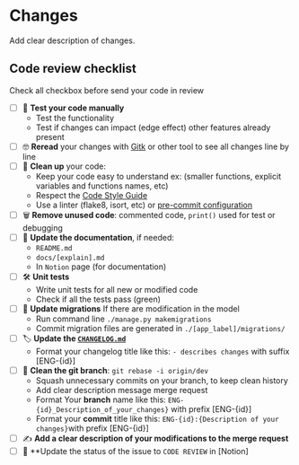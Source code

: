 # Changes

Add clear description of changes.

## Code review checklist

Check all checkbox before send your code in review

- [ ] 🧪 **Test your code manually**
  - Test the functionality
  - Test if changes can impact (edge effect) other features already present
- [ ] 🤓 **Reread** your changes with [Gitk](https://www.atlassian.com/git/tutorials/gitk) or other tool to see all changes line by line
- [ ] 🧼 **Clean up** your code:
  - Keep your code easy to understand ex: (smaller functions, explicit variables and functions names, etc)
  - Respect the [Code Style Guide](https://github.com/{app_name}/{app_name}-backend/blob/1fd7800e1a7044080d11243a671f91a6d99c528e/docs/codestyle.md)
  - Use a linter (flake8, isort, etc) or [pre-commit configuration](https://github.com/{app_name}/{app_name}-backend/blob/7f309a22b3283e0ce5ea96418e659af795864864/.pre-commit-config-ci.yaml)
- [ ] 🗑 **Remove unused code**: commented code, `print()` used for test or debugging
- [ ] 📑 **Update the documentation**, if needed:
  - `README.md`
  - `docs/[explain].md`
  - In `Notion` page (for documentation)
- [ ] 🛠 **Unit tests**
  - Write unit tests for all new or modified code
  - Check if all the tests pass (green)
- [ ] 💾 **Update migrations** If there are modification in the model
  - Run command line `./manage.py makemigrations`
  - Commit migration files are generated in `./[app_label]/migrations/`
- [ ] 🏷 **Update the [`CHANGELOG.md`](https://semver.org)**
  - Format your changelog title like this: `- describes changes` with suffix [ENG-{id}]
- [ ] 🌴 **Clean the git branch**: `git rebase -i origin/dev`
  - Squash unnecessary commits on your branch, to keep clean history
  - Add clear description message merge request
  - Format Your **branch** name like this: `ENG-{id}_Description_of_your_changes}` with prefix [ENG-{id}]
  - Format your **commit** title like this: `ENG-{id}:{Description of your changes}`with prefix [ENG-{id}]
- [ ] ✍️ **Add a clear description of your modifications to the merge request**
- [ ] 🔄 **Update the status of the issue to `CODE REVIEW` in [Notion]
